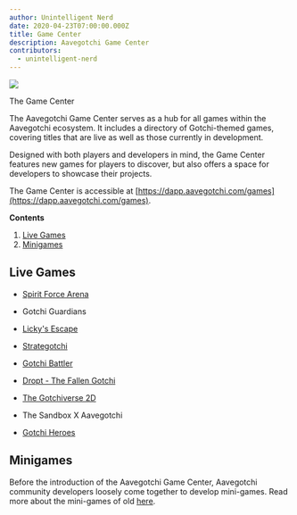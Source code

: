 ```yaml
---
author: Unintelligent Nerd
date: 2020-04-23T07:00:00.000Z
title: Game Center
description: Aavegotchi Game Center
contributors:
  - unintelligent-nerd
---
```


<div class="headerImageContainer">
<img class="headerImage" src="/games/gamecenter.png">
<p class="headerImageText">The Game Center</p>
</div>

The Aavegotchi Game Center serves as a hub for all games within the Aavegotchi ecosystem. It includes a directory of Gotchi-themed games, covering titles that are live as well as those currently in development.

Designed with both players and developers in mind, the Game Center features new games for players to discover, but also offers a space for developers to showcase their projects.

The Game Center is accessible at [https://dapp.aavegotchi.com/games](https://dapp.aavegotchi.com/games).

<div class="contentsBox">

**Contents**

<ol>
<li><a href=#live-games>Live Games</a></li>
<li><a href=#minigames>Minigames</a></li>
</ol>

</div>

## Live Games

- [Spirit Force Arena](/spirit-force-arena)

- Gotchi Guardians

- [Licky's Escape](/lickys-escape)

- [Strategotchi](/strategotchi)

- [Gotchi Battler](/gotchi-battler)

- [Dropt - The Fallen Gotchi](/dropt)

- [The Gotchiverse 2D](/gotchiverse)

- The Sandbox X Aavegotchi

- [Gotchi Heroes](/gotchi-heroes)

## Minigames

Before the introduction of the Aavegotchi Game Center, Aavegotchi community developers loosely come together to develop mini-games. Read more about the mini-games of old [here](/minigames).
